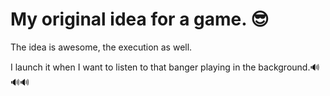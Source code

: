 # My original idea for a game. 😎

The idea is awesome, the execution as well. 

I launch it when I want to listen to that banger playing in the background.🔊🔊🔊
